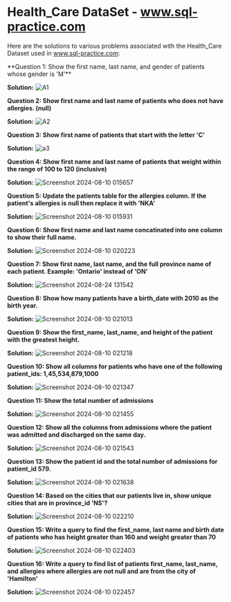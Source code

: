 # Health_Care DataSet - www.sql-practice.com



Here are the solutions to various problems associated with the Health_Care Dataset used in www.sql-practice.com:

<p>
**Question 1:
Show the first name, last name, and gender of patients whose gender is 'M'**


**Solution:**
![A1](https://github.com/user-attachments/assets/30e0867f-aaab-4982-9d6e-c5c06edb3576)
</p>

**Question 2:
Show first name and last name of patients who does not have allergies. (null)**


**Solution:**
![A2](https://github.com/user-attachments/assets/ff6a967e-4ce1-4c1a-9b2f-1e28bd2f9f67)




**Question 3:
Show first name of patients that start with the letter 'C'**


**Solution:**
![a3](https://github.com/user-attachments/assets/27999dff-96ed-4ebd-a704-8d9b4a03a10a)




**Question 4:
Show first name and last name of patients that weight within the range of 100 to 120 (inclusive)**


**Solution:**
![Screenshot 2024-08-10 015657](https://github.com/user-attachments/assets/75cae549-50b3-4dcf-94bd-a24f3beff145)




**Question 5:
Update the patients table for the allergies column. If the patient's allergies is null then replace it with 'NKA'**


**Solution:**
![Screenshot 2024-08-10 015931](https://github.com/user-attachments/assets/b997cb4f-2813-4fac-bba9-90da83039ab7)




**Question 6:
Show first name and last name concatinated into one column to show their full name.**


**Solution:**
![Screenshot 2024-08-10 020223](https://github.com/user-attachments/assets/bde55e33-6d5d-4812-8ba5-24d9a2c599ab)




**Question 7:
Show first name, last name, and the full province name of each patient.
Example: 'Ontario' instead of 'ON'**


**Solution:**
![Screenshot 2024-08-24 131542](https://github.com/user-attachments/assets/127771f2-8ef8-472d-a76d-506ceee8c956)




**Question 8:
Show how many patients have a birth_date with 2010 as the birth year.**


**Solution:**
![Screenshot 2024-08-10 021013](https://github.com/user-attachments/assets/f6bb4fff-3145-46db-befa-cfa6465de3e6)




**Question 9:
Show the first_name, last_name, and height of the patient with the greatest height.**


**Solution:**
![Screenshot 2024-08-10 021218](https://github.com/user-attachments/assets/f910f961-66da-42bd-b876-28e8346cffe0)




**Question 10:
Show all columns for patients who have one of the following patient_ids:
1,45,534,879,1000**


**Solution:**
![Screenshot 2024-08-10 021347](https://github.com/user-attachments/assets/cc3cfc44-7a23-49d1-aec0-dc20b5f406f9)




**Question 11:
Show the total number of admissions**


**Solution:**
![Screenshot 2024-08-10 021455](https://github.com/user-attachments/assets/80ced173-08ab-417c-8e6a-6dd0273c45ae)




**Question 12:
Show all the columns from admissions where the patient was admitted and discharged on the same day.**


**Solution:**
![Screenshot 2024-08-10 021543](https://github.com/user-attachments/assets/e444ab76-fd7a-47a3-b78c-833b334cb3ca)




**Question 13:
Show the patient id and the total number of admissions for patient_id 579.**


**Solution:**
![Screenshot 2024-08-10 021638](https://github.com/user-attachments/assets/0c825f69-16f6-4901-9b9d-778472eac8df)




**Question 14:
Based on the cities that our patients live in, show unique cities that are in province_id 'NS'?**


**Solution:**
![Screenshot 2024-08-10 022210](https://github.com/user-attachments/assets/3eb50d78-15da-48a1-9bf5-26428b1f7a47)




**Question 15:
Write a query to find the first_name, last name and birth date of patients who has height greater than 160 and weight greater than 70**


**Solution:**
![Screenshot 2024-08-10 022403](https://github.com/user-attachments/assets/1e41985a-398a-4448-8e76-c2ef39b54f6c)




**Question 16:
Write a query to find list of patients first_name, last_name, and allergies where allergies are not null and are from the city of 'Hamilton'**


**Solution:**
![Screenshot 2024-08-10 022457](https://github.com/user-attachments/assets/405c8df1-6f77-44e2-9379-c52e07cafb9c)













































































